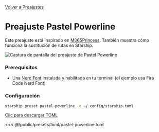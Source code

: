 [Volver a Preajustes](./#pastel-powerline)

# Preajuste Pastel Powerline

Este preajuste está inspirado en [M365Princess](https://github.com/JanDeDobbeleer/oh-my-posh/blob/main/themes/M365Princess.omp.json). También muestra cómo funciona la sustitución de rutas en Starship.

![Captura de pantalla del preajuste de Pastel Powerline](/presets/img/pastel-powerline.png)

### Prerequisitos

- Una [Nerd Font](https://www.nerdfonts.com/) instalada y habilitada en tu terminal (el ejemplo usa Fira Code Nerd Font)

### Configuración

```sh
starship preset pastel-powerline -o ~/.config/starship.toml
```

[Clic para descargar TOML](/presets/toml/pastel-powerline.toml)

<<< @/public/presets/toml/pastel-powerline.toml

